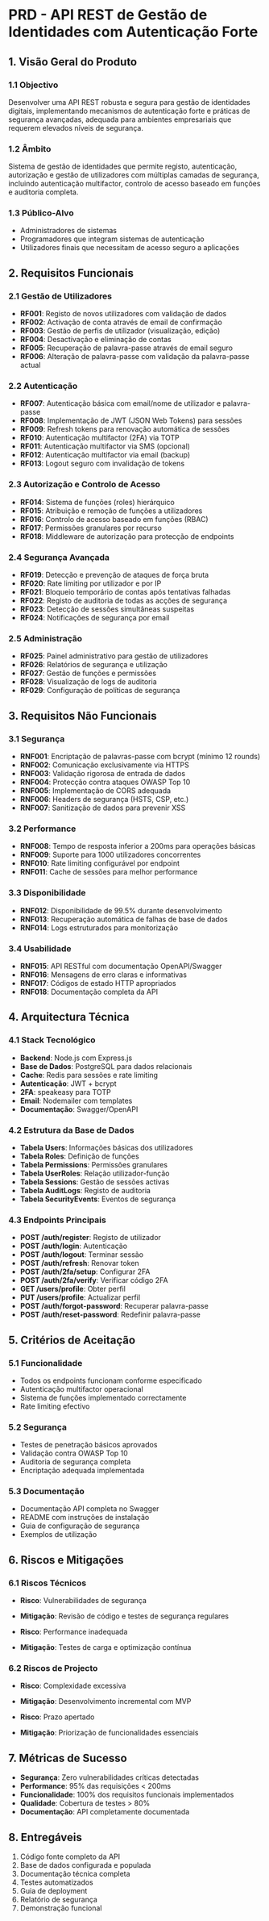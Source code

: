 # PRD - API REST de Gestão de Identidades com Autenticação Forte

## 1. Visão Geral do Produto

### 1.1 Objectivo
Desenvolver uma API REST robusta e segura para gestão de identidades digitais, implementando mecanismos de autenticação forte e práticas de segurança avançadas, adequada para ambientes empresariais que requerem elevados níveis de segurança.

### 1.2 Âmbito
Sistema de gestão de identidades que permite registo, autenticação, autorização e gestão de utilizadores com múltiplas camadas de segurança, incluindo autenticação multifactor, controlo de acesso baseado em funções e auditoria completa.

### 1.3 Público-Alvo
- Administradores de sistemas
- Programadores que integram sistemas de autenticação
- Utilizadores finais que necessitam de acesso seguro a aplicações

## 2. Requisitos Funcionais

### 2.1 Gestão de Utilizadores
- **RF001**: Registo de novos utilizadores com validação de dados
- **RF002**: Activação de conta através de email de confirmação
- **RF003**: Gestão de perfis de utilizador (visualização, edição)
- **RF004**: Desactivação e eliminação de contas
- **RF005**: Recuperação de palavra-passe através de email seguro
- **RF006**: Alteração de palavra-passe com validação da palavra-passe actual

### 2.2 Autenticação
- **RF007**: Autenticação básica com email/nome de utilizador e palavra-passe
- **RF008**: Implementação de JWT (JSON Web Tokens) para sessões
- **RF009**: Refresh tokens para renovação automática de sessões
- **RF010**: Autenticação multifactor (2FA) via TOTP
- **RF011**: Autenticação multifactor via SMS (opcional)
- **RF012**: Autenticação multifactor via email (backup)
- **RF013**: Logout seguro com invalidação de tokens

### 2.3 Autorização e Controlo de Acesso
- **RF014**: Sistema de funções (roles) hierárquico
- **RF015**: Atribuição e remoção de funções a utilizadores
- **RF016**: Controlo de acesso baseado em funções (RBAC)
- **RF017**: Permissões granulares por recurso
- **RF018**: Middleware de autorização para protecção de endpoints

### 2.4 Segurança Avançada
- **RF019**: Detecção e prevenção de ataques de força bruta
- **RF020**: Rate limiting por utilizador e por IP
- **RF021**: Bloqueio temporário de contas após tentativas falhadas
- **RF022**: Registo de auditoria de todas as acções de segurança
- **RF023**: Detecção de sessões simultâneas suspeitas
- **RF024**: Notificações de segurança por email

### 2.5 Administração
- **RF025**: Painel administrativo para gestão de utilizadores
- **RF026**: Relatórios de segurança e utilização
- **RF027**: Gestão de funções e permissões
- **RF028**: Visualização de logs de auditoria
- **RF029**: Configuração de políticas de segurança

## 3. Requisitos Não Funcionais

### 3.1 Segurança
- **RNF001**: Encriptação de palavras-passe com bcrypt (mínimo 12 rounds)
- **RNF002**: Comunicação exclusivamente via HTTPS
- **RNF003**: Validação rigorosa de entrada de dados
- **RNF004**: Protecção contra ataques OWASP Top 10
- **RNF005**: Implementação de CORS adequada
- **RNF006**: Headers de segurança (HSTS, CSP, etc.)
- **RNF007**: Sanitização de dados para prevenir XSS

### 3.2 Performance
- **RNF008**: Tempo de resposta inferior a 200ms para operações básicas
- **RNF009**: Suporte para 1000 utilizadores concorrentes
- **RNF010**: Rate limiting configurável por endpoint
- **RNF011**: Cache de sessões para melhor performance

### 3.3 Disponibilidade
- **RNF012**: Disponibilidade de 99.5% durante desenvolvimento
- **RNF013**: Recuperação automática de falhas de base de dados
- **RNF014**: Logs estruturados para monitorização

### 3.4 Usabilidade
- **RNF015**: API RESTful com documentação OpenAPI/Swagger
- **RNF016**: Mensagens de erro claras e informativas
- **RNF017**: Códigos de estado HTTP apropriados
- **RNF018**: Documentação completa da API

## 4. Arquitectura Técnica

### 4.1 Stack Tecnológico
- **Backend**: Node.js com Express.js
- **Base de Dados**: PostgreSQL para dados relacionais
- **Cache**: Redis para sessões e rate limiting
- **Autenticação**: JWT + bcrypt
- **2FA**: speakeasy para TOTP
- **Email**: Nodemailer com templates
- **Documentação**: Swagger/OpenAPI

### 4.2 Estrutura da Base de Dados
- **Tabela Users**: Informações básicas dos utilizadores
- **Tabela Roles**: Definição de funções
- **Tabela Permissions**: Permissões granulares
- **Tabela UserRoles**: Relação utilizador-função
- **Tabela Sessions**: Gestão de sessões activas
- **Tabela AuditLogs**: Registo de auditoria
- **Tabela SecurityEvents**: Eventos de segurança

### 4.3 Endpoints Principais
- **POST /auth/register**: Registo de utilizador
- **POST /auth/login**: Autenticação
- **POST /auth/logout**: Terminar sessão
- **POST /auth/refresh**: Renovar token
- **POST /auth/2fa/setup**: Configurar 2FA
- **POST /auth/2fa/verify**: Verificar código 2FA
- **GET /users/profile**: Obter perfil
- **PUT /users/profile**: Actualizar perfil
- **POST /auth/forgot-password**: Recuperar palavra-passe
- **POST /auth/reset-password**: Redefinir palavra-passe

## 5. Critérios de Aceitação

### 5.1 Funcionalidade
- Todos os endpoints funcionam conforme especificado
- Autenticação multifactor operacional
- Sistema de funções implementado correctamente
- Rate limiting efectivo

### 5.2 Segurança
- Testes de penetração básicos aprovados
- Validação contra OWASP Top 10
- Auditoria de segurança completa
- Encriptação adequada implementada

### 5.3 Documentação
- Documentação API completa no Swagger
- README com instruções de instalação
- Guia de configuração de segurança
- Exemplos de utilização

## 6. Riscos e Mitigações

### 6.1 Riscos Técnicos
- **Risco**: Vulnerabilidades de segurança
- **Mitigação**: Revisão de código e testes de segurança regulares

- **Risco**: Performance inadequada
- **Mitigação**: Testes de carga e optimização contínua

### 6.2 Riscos de Projecto
- **Risco**: Complexidade excessiva
- **Mitigação**: Desenvolvimento incremental com MVP

- **Risco**: Prazo apertado
- **Mitigação**: Priorização de funcionalidades essenciais

## 7. Métricas de Sucesso

- **Segurança**: Zero vulnerabilidades críticas detectadas
- **Performance**: 95% das requisições < 200ms
- **Funcionalidade**: 100% dos requisitos funcionais implementados
- **Qualidade**: Cobertura de testes > 80%
- **Documentação**: API completamente documentada

## 8. Entregáveis

1. Código fonte completo da API
2. Base de dados configurada e populada
3. Documentação técnica completa
4. Testes automatizados
5. Guia de deployment
6. Relatório de segurança
7. Demonstração funcional 